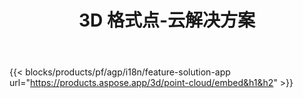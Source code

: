 ﻿---
title: 3D 格式点-云解决方案 
weight: 7730
url: /zh/point-cloud
limit: 
description: 从您的 3D 文件生成并预览点云
---
{{< blocks/products/pf/agp/i18n/feature-solution-app url="https://products.aspose.app/3d/point-cloud/embed&h1&h2" >}} 
